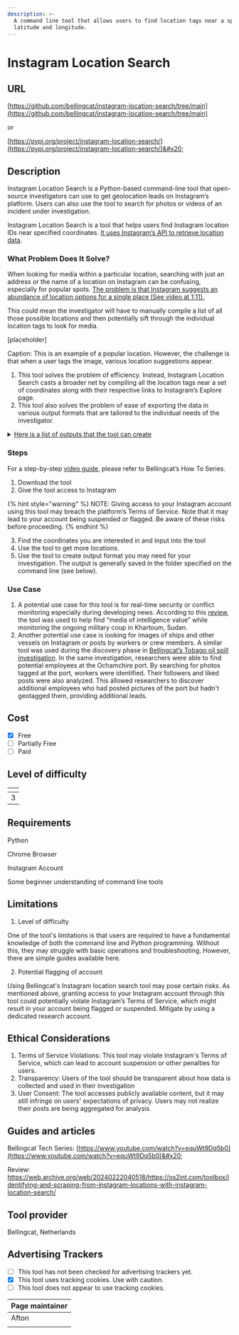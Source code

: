 ```yaml
---
description: >-
  A command line tool that allows users to find location tags near a specified
  latitude and longitude.
---
```


# Instagram Location Search

## URL

[https://github.com/bellingcat/instagram-location-search/tree/main](https://github.com/bellingcat/instagram-location-search/tree/main)

or&#x20;

[https://pypi.org/project/instagram-location-search/](https://pypi.org/project/instagram-location-search/)&#x20;

## Description

Instagram Location Search is a Python-based command-line tool that open-source investigators can use to get geolocation leads on Instagram’s platform.  Users can also use the tool to search for photos or videos of an incident under investigation.&#x20;

Instagram Location Search is a tool that helps users find Instagram location IDs near specified coordinates. [It uses Instagram’s API to retrieve location data](https://github.com/bellingcat/instagram-location-search).&#x20;

### What Problem Does It Solve?&#x20;

When looking for media within a particular location, searching with just an address or the name of a location on Instagram can be confusing, especially for popular spots. [The problem is that Instagram suggests an abundance of location options for a single place (See video at 1:11).](https://www.youtube.com/watch?v=equWt9Dq5b0)&#x20;

This could mean the investigator will have to manually compile a list of all those possible locations and then potentially sift through the individual location tags to look for media.&#x20;

\[placeholder]&#x20;

Caption: This is an example of a popular location. However, the challenge is that when a user tags the image, various location suggestions appear.&#x20;

1. This tool solves the problem of efficiency. Instead, Instagram Location Search casts a broader net by compiling all the location tags near a set of coordinates along with their respective links to Instagram’s Explore page.
2. This tool also solves the problem of ease of exporting the data in various output formats that are tailored to the individual needs of the investigator.&#x20;

<details>

<summary><a href="https://github.com/bellingcat/instagram-location-search/blob/main/README.md">Here is a list of outputs that the tool can create</a></summary>

1. \--map → This command allows users to request a map in HTML format showing the locations on the map, with links to Instagram and the media associated with the particular location tag. &#x20;
2. \--csv → This command allows users to request the location data in a CSV/table-like format which they can then use on programs like Excel, Google Sheets, etc &#x20;
3. \--json → This command line argument can request a JSON file.  This file will look almost the same as the data you’d see if you were getting it directly from a website or an API&#x20;
4. \--geojson →  This argument helps you save a list of Instagram locations in a format that’s ready to be used for mapping and other geographic applications such as Google Maps, QGIS, etc .&#x20;

<!---->

5. \--ids → This is the specific command you use with the tool and tells the tool that you want to get a list of location IDs, which will be saved in a .txt file. Once you have this file with the location IDs, you can use it with another tool (like Instagram scraper). This second tool can then use those IDs to gather more information, such as photos or posts from those locations

</details>

### Steps

For a step-by-step [video guide](https://www.youtube.com/watch?v=equWt9Dq5b0), please refer to Bellingcat’s How To Series.&#x20;

1. Download the tool&#x20;
2. Give the tool access to Instagram

{% hint style="warning" %}
NOTE: Giving access to your Instagram account using this tool may breach the platform’s Terms of Service. Note that it may lead to your account being suspended or flagged. Be aware of these risks before proceeding.
{% endhint %}

3. Find the coordinates you are interested in and input into the tool
4. Use the tool to get more locations.&#x20;
5. Use the tool to create output format you may need for your investigation. The output is generally saved in the folder specified on the command line (see below).&#x20;

### Use Case

1. A potential use case for this tool is for real-time security or conflict monitoring especially during developing news. According to this [review](https://web.archive.org/web/20240419233411/https://os2int.com/toolbox/identifying-and-scraping-from-instagram-locations-with-instagram-location-search/), the tool was used to help find “media of intelligence value” while monitoring the ongoing military coup in Khartoum, Sudan.&#x20;
2. Another potential use case is looking for images of ships and other vessels on Instagram or posts by workers or crew members. A similar tool was used during the discovery phase in [Bellingcat’s Tobago oil spill investigation](https://www.bellingcat.com/news/2024/02/14/identifying-the-mystery-vessel-at-the-site-of-trinidad-tobagos-national-emergency-oil-spill/). In the same investigation, researchers were able to find potential employees at the Ochamchire port. By searching for photos tagged at the port, workers were identified. Their followers and liked posts were also analyzed. This allowed researchers to discover additional employees who had posted pictures of the port but hadn't geotagged them, providing additional leads.

## Cost

* [x] Free
* [ ] Partially Free
* [ ] Paid

## Level of difficulty

<table><thead><tr><th data-type="rating" data-max="5"></th></tr></thead><tbody><tr><td>3</td></tr></tbody></table>

## Requirements

Python&#x20;

Chrome Browser&#x20;

Instagram Account&#x20;

Some beginner understanding of command line tools&#x20;

## Limitations

1. Level of difficulty&#x20;

One of the tool's limitations is that users are required to have a fundamental knowledge of both the command line and Python programming. Without this, they may struggle with basic operations and troubleshooting. However, there are simple guides available here.&#x20;

2. Potential flagging of account

Using Bellingcat's Instagram location search tool may pose certain risks. As mentioned above, granting access to your Instagram account through this tool could potentially violate Instagram’s Terms of Service, which might result in your account being flagged or suspended. Mitigate by using a dedicated research account.&#x20;

## Ethical Considerations

1. Terms of Service Violations: This tool may violate Instagram's Terms of Service, which can lead to account suspension or other penalties for users.
2. Transparency: Users of the tool should be transparent about how data is collected and used in their investigation
3. User Consent: The tool accesses publicly available content, but it may still infringe on users' expectations of privacy. Users may not realize their posts are being aggregated for analysis.&#x20;

## Guides and articles

Bellingcat Tech Series: [https://www.youtube.com/watch?v=equWt9Dq5b0](https://www.youtube.com/watch?v=equWt9Dq5b0)&#x20;

Review: https://web.archive.org/web/20240222040518/https://os2int.com/toolbox/identifying-and-scraping-from-instagram-locations-with-instagram-location-search/

## Tool provider

Bellingcat, Netherlands

## Advertising Trackers

* [ ] This tool has not been checked for advertising trackers yet.
* [x] This tool uses tracking cookies. Use with caution.
* [ ] This tool does not appear to use tracking cookies.

| Page maintainer |
| --------------- |
| Afton           |
|                 |
